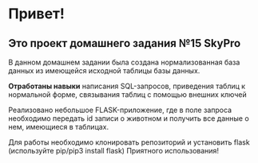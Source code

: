 # Привет!

## Это проект домашнего задания №15 SkyPro

В данном домашнем задании была создана нормализованная база данных из имеющейся исходной таблицы базы данных.

**Отработаны навыки** написания SQL-запросов, приведения таблиц к нормальной форме, связывания таблиц с помощью внешних
ключей

Реализовано небольшое FLASK-приложение, где в поле запроса необходимо передать id записи о животном и получить все
данные о нем, имеющиеся в таблицах.

Для работы необходимо клонировать репозиторий и установить flask (используйте pip/pip3 install flask)
Приятного использования! 
